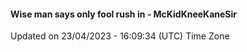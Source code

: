 #### Wise man says only fool rush in - McKidKneeKaneSir
Updated on 23/04/2023 - 16:09:34 (UTC) Time Zone
